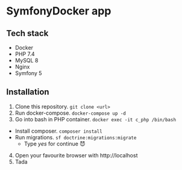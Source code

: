 # SymfonyDocker app

## Tech stack
- Docker 
- PHP 7.4
- MySQL 8
- Nginx
- Symfony 5

## Installation

1. Clone this repository. `git clone <url>`
2. Run docker-compose. `docker-compose up -d`
3. Go into bash in PHP container. `docker exec -it c_php /bin/bash`
- Install composer.  `composer install`
- Run migrations. `sf doctrine:migrations:migrate`
  - Type *yes* for continue 😈
4. Open your favourite browser with http://localhost
5. Tada

